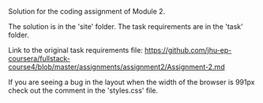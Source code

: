 Solution for the coding assignment of Module 2.

The solution is in the 'site' folder. The task requirements are in the 'task' folder.

Link to the original task requirements file: https://github.com/jhu-ep-coursera/fullstack-course4/blob/master/assignments/assignment2/Assignment-2.md

If you are seeing a bug in the layout when the width of the browser is 991px check out the comment in the 'styles.css' file.